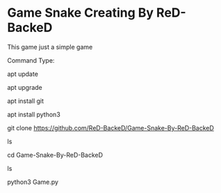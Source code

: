 # Game Snake Creating By ReD-BackeD

This game just a simple game 

Command Type:

apt update

apt upgrade

apt install git

apt install python3

git clone https://github.com/ReD-BackeD/Game-Snake-By-ReD-BackeD

ls

cd Game-Snake-By-ReD-BackeD

ls

python3 Game.py
